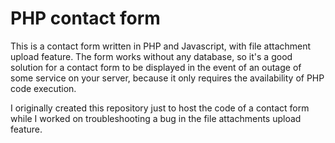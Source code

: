 PHP contact form
==================

This is a contact form written in PHP and Javascript, with file attachment upload feature. The form works without any database, so it's a good solution for a contact form to be displayed in the event of an outage of some service on your server, because it only requires the availability of PHP code execution.

I originally created this repository just to host the code of a contact form while I worked on troubleshooting a bug in the file attachments upload feature.
